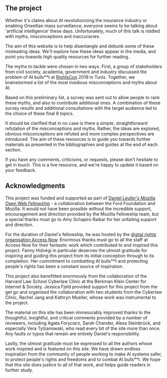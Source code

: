 ## The project
Whether it's claims about AI revolutionizing the insurance industry or enabling Orwellian mass surveillance, everyone seems to be talking about 'artificial intelligence' these days. Unfortunately, much of this talk is riddled with myths, misconceptions and inaccuracies. 

The aim of this website is to help disentangle and debunk some of these misleading ideas. We'll explore how these ideas appear in the media, and point you towards high quality resources for further reading.

The myths to tackle were chosen in two ways. First, a group of stakeholders from civil society, academia, government and industry discussed the problem of AI bulls**t at [RightsCon](https://www.rightscon.org/) 2019 in Tunis. Together, we brainstormed a list of the most insidious misconceptions and myths about AI. 

Based on this preliminary list, a survey was sent out to allow people to rank these myths, and also to contribute additional ones. A combination of these survey results and additional consultations with the target audience led to the choice of these final 8 topics.

It should be clarified that in no case is there a simple, straightforward refutation of the misconceptions and myths. Rather, the ideas are explored, obvious misconceptions are refuted and more complex perspectives are introduced. The aim of these resources is to guide you towards further materials as presented in the bibliographies and guides at the end of each section. 

If you have any comments, criticisms, or requests, please don’t hesitate to get in touch. This is a live resource, and we're happy to update it based on your feedback.

## Acknowledgments
This project was funded and supported as part of [Daniel Leufer's Mozilla Open Web Fellowship](https://www.mozillapulse.org/profile/3147) - a collaboration between the Ford Foundation and Mozilla. It would not have been possible without the incredible support, encouragement and direction provided by the Mozilla Fellowship team, but a special thanks must go to Amy Schapiro Raikar for her unfailing support and direction.

For the duration of Daniel's fellowship, he was hosted by the [digital rights organisation Access Now](accessnow.org/). Enormous thanks must go to all the staff at Access Now for their fantastic work which contributed to and inspired this project. Fanny Hidvégi in particular deserves the utmost gratitude for inspiring and guiding this project from its initial conception through to its completion. Her commitment to combatting AI bulls**t and protecting people's rights has been a constant source of inspiration.

This project also benefitted enormously from the collaboration of the Harvard Law School Cyberlaw Clinic at the Berkman Klein Center for Internet & Society. Jessica Fjeld provided support for this project from the get go and organised the collaboration with two students from the Cyberlaw Clinic, Rachel Jang and Kathryn Mueller, whose work was instrumental to the project.

The material on this site has been immesurably improved thanks to the thoughtful, insightful, and critical comments provided by a number of reviewers, including Agata Foryciarz, Sarah Chander, Alexa Steinbrück, and especially Vera Tylzanowski, who read every bit of the site more than once. Any faults or typos that remain are entirely Daniel's responsibility. 

Lastly, the utmost gratitude must be expressed to all the authors whose work inspired and is featured on this site. We have drawn endless inspiration from the community of people working to make AI systems safer, to protect people's rights and freedoms and to combat AI bulls**t. We hope that this site does justice to all of that work, and helps guide readers in further study.


